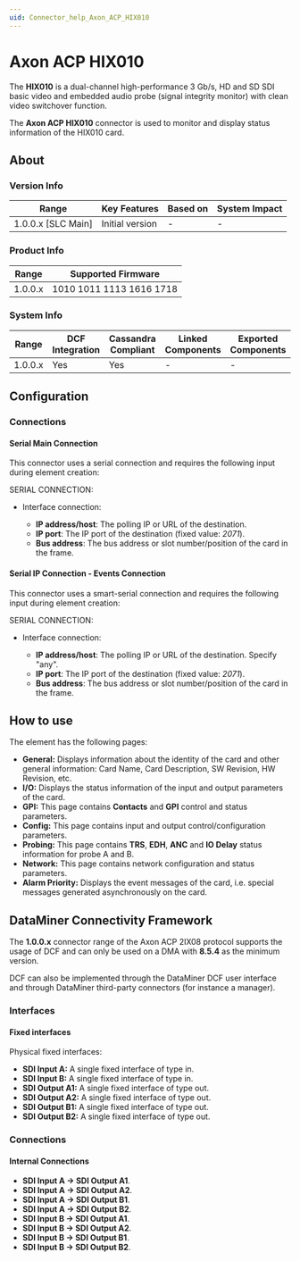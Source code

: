 ```yaml
---
uid: Connector_help_Axon_ACP_HIX010
---
```


# Axon ACP HIX010

The **HIX010** is a dual-channel high-performance 3 Gb/s, HD and SD SDI basic video and embedded audio probe (signal integrity monitor) with clean video switchover function.

The **Axon ACP HIX010** connector is used to monitor and display status information of the HIX010 card.

## About

### Version Info

| Range                | Key Features     | Based on     | System Impact     |
|----------------------|------------------|--------------|-------------------|
| 1.0.0.x [SLC Main]   | Initial version  | -            | -                 |

### Product Info

| Range     | Supported Firmware       |
|-----------|--------------------------|
| 1.0.0.x   | 1010 1011 1113 1616 1718 |

### System Info

| Range     | DCF Integration     | Cassandra Compliant     | Linked Components     | Exported Components     |
|-----------|---------------------|-------------------------|-----------------------|-------------------------|
| 1.0.0.x   | Yes                 | Yes                     | -                     | -                       |

## Configuration

### Connections

#### Serial Main Connection

This connector uses a serial connection and requires the following input during element creation:

SERIAL CONNECTION:

- Interface connection:

  - **IP address/host**: The polling IP or URL of the destination.
  - **IP port**: The IP port of the destination (fixed value: *2071*).
  - **Bus address**: The bus address or slot number/position of the card in the frame.

#### Serial IP Connection - Events Connection

This connector uses a smart-serial connection and requires the following input during element creation:

SERIAL CONNECTION:

- Interface connection:

  - **IP address/host**: The polling IP or URL of the destination. Specify "any".
  - **IP port**: The IP port of the destination (fixed value: *2071*).
  - **Bus address**: The bus address or slot number/position of the card in the frame.

## How to use

The element has the following pages:

- **General:** Displays information about the identity of the card and other general information: Card Name, Card Description, SW Revision, HW Revision, etc.
- **I/O:** Displays the status information of the input and output parameters of the card.
- **GPI:** This page contains **Contacts** and **GPI** control and status parameters.
- **Config:** This page contains input and output control/configuration parameters.
- **Probing:** This page contains **TRS**, **EDH**, **ANC** and **IO Delay** status information for probe A and B.
- **Network:** This page contains network configuration and status parameters.
- **Alarm Priority:** Displays the event messages of the card, i.e. special messages generated asynchronously on the card.

## DataMiner Connectivity Framework

The **1.0.0.x** connector range of the Axon ACP 2IX08 protocol supports the usage of DCF and can only be used on a DMA with **8.5.4** as the minimum version.

DCF can also be implemented through the DataMiner DCF user interface and through DataMiner third-party connectors (for instance a manager).

### Interfaces

#### Fixed interfaces

Physical fixed interfaces:

- **SDI Input A:** A single fixed interface of type in.
- **SDI Input B:** A single fixed interface of type in.
- **SDI Output A1:** A single fixed interface of type out.
- **SDI Output A2:** A single fixed interface of type out.
- **SDI Output B1:** A single fixed interface of type out.
- **SDI Output B2:** A single fixed interface of type out.

### Connections

#### Internal Connections

- **SDI Input A -\> SDI Output A1**.
- **SDI Input A -\> SDI Output A2**.
- **SDI Input A -\> SDI Output B1**.
- **SDI Input A -\> SDI Output B2**.
- **SDI Input B -\> SDI Output A1**.
- **SDI Input B -\> SDI Output A2**.
- **SDI Input B -\> SDI Output B1**.
- **SDI Input B -\> SDI Output B2**.
